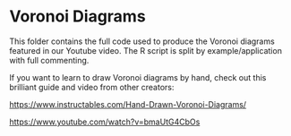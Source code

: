 # Voronoi Diagrams
This folder contains the full code used to produce the Voronoi diagrams featured in our Youtube video. The R script is split by example/application with full commenting.

If you want to learn to draw Voronoi diagrams by hand, check out this brilliant guide and video from other creators:

https://www.instructables.com/Hand-Drawn-Voronoi-Diagrams/

https://www.youtube.com/watch?v=bmaUtG4CbOs
